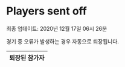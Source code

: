 # Players sent off
최종 업데이트: 2020년 12월 17일 06시 26분


경기 중 오류가 발생하는 경우 자동으로 퇴장됩니다.


| 퇴장된 참가자 |
|:---:|